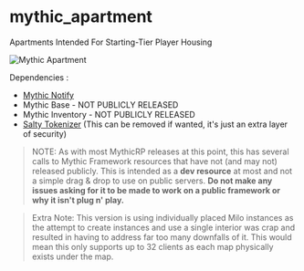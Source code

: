 # mythic_apartment
Apartments Intended For Starting-Tier Player Housing

![Mythic Apartment](https://i.imgur.com/ZHjErSY.jpg)

Dependencies :
- [Mythic Notify](https://github.com/mythicrp/mythic_notify)
- Mythic Base - NOT PUBLICLY RELEASED
- Mythic Inventory - NOT PUBLICLY RELEASED
- [Salty Tokenizer](https://github.com/SaltyGrandpa/salty_tokenizer) (This can be removed if wanted, it's just an extra layer of security)

>NOTE: As with most MythicRP releases at this point, this has several calls to Mythic Framework resources that have not (and may not) released publicly. This is intended as a **dev resource** at most and not a simple drag & drop to use on public servers. **Do not make any issues asking for it to be made to work on a public framework or why it isn't plug n' play.**

>Extra Note: This version is using individually placed Milo instances as the attempt to create instances and use a single interior was crap and resulted in having to address far too many downfalls of it. This would mean this only supports up to 32 clients as each map physically exists under the map.